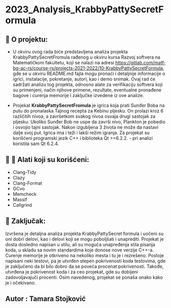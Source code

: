 # 2023_Analysis_KrabbyPattySecretFormula

## :memo:  O projektu:

* U okviru ovog rada biće predstavljena analiza projekta KrabbyPattySecretFromula rađenog u okviru kursa Razvoj softvera na Matematičkom fakultetu, koji se nalazi na adresi 
https://gitlab.com/matf-bg-ac-rs/course-rs/projects-2021-2022/10-KrabbyPattySecretFormula, gde se u okviru README.md fajla mogu pronaći i detaljnije informacije o igrici,
instalacije, pokretanje, autori, kao i demo snimak. Ovaj rad će sadržati analizu tog projekta, odnosno alate za verifikaciju softvera koji su primenjeni, način njihove primene,
rezultate, eventualne pronađene bagove i curenja memorije i zaključke izvedene iz ove analize.

* Projekat <b>KrabbyPattySecretFromula</b> je igrica koja prati Sunđer Boba na putu do pronalaska Tajnog recepta za Kebinu pljesku. On prolazi kroz 6 različitih nivoa, a završetkom
svakog nivoa osvaja drugi sastojak za pljesku. Ukoliko Sunđer Bob ne uspe da završi nivo, Plankton je pobedio i osvojio tajni sastojak. Nakon izgubljena 3 života ne može da nastavi 
dalje svoj put. Igrica ima i teži i lakši režim igranja. Za projekat su korišćeni programski jezik C++ i biblioteka Qt >=6.2.2. - pri analizi koristila sam Qt 6.2.4.


## :hammer: :wrench: Alati koji su korišćeni:
* Clang-Tidy
* Clazy
* Clang-Format
* GCvo
* Memcheck
* Massif
* Callgrind


## :memo: Zaključak:
Izvršena je detaljna analiza projekta KrabbyPattySecret formula i uočeni su oni dobri delovi, kao i delovi koji se mogu poboljšati i unaprediti. Projekat je dosta dosledno napisan u stilu, ali  su moguća unapređenja stila pisanja koda, u skladu sa novim standardima koje donose nove verzije C++-a. Curenje memorije je otkriveno na nekoliko mesta i tu je i rezrešeno. Postoje napisani neki testovi, pa je utvrđen stepen pokrivenosti koda testovima, gde je zaključeno da bi bilo dobro da se poveća procenat pokrivenosti. Takođe, utvrđena je pokrivenost koda i za ceo projekat, gde su dobijeni zadovoljavajuči procenti. Osim navedenog, projekat se ponaša onako kako je i očekivano.

##  Autor : Tamara Stojković
